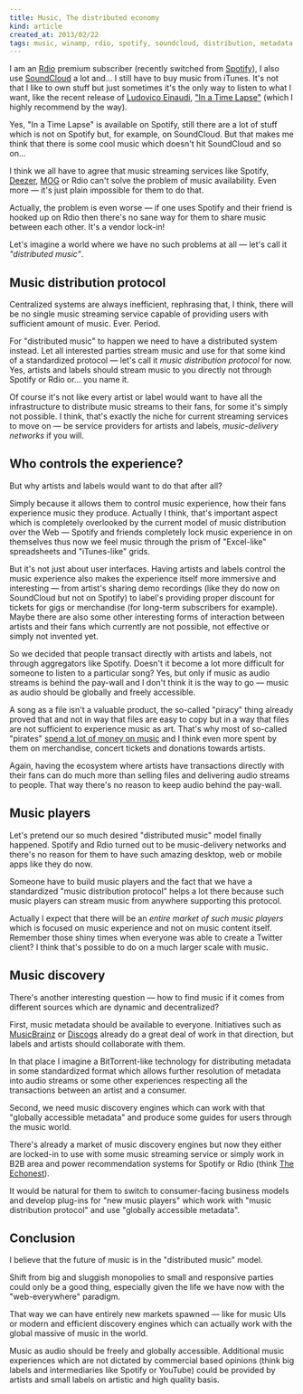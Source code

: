 ```yaml
---
title: Music, The distributed economy
kind: article
created_at: 2013/02/22
tags: music, winamp, rdio, spotify, soundcloud, distribution, metadata
---
```


I am an [Rdio][] premium subscriber (recently switched from [Spotify][]), I also
use [SoundCloud][] a lot and... I still have to buy music from iTunes. It's not
that I like to own stuff but just sometimes it's the only way to listen to what
I want, like the recent release of [Ludovico Einaudi][], ["In a Time Lapse"][]
(which I highly recommend by the way).

Yes, "In a Time Lapse" is available on Spotify, still there are a lot of stuff
which is not on Spotify but, for example, on SoundCloud. But that makes me think
that there is some cool music which doesn't hit SoundCloud and so on...

I think we all have to agree that music streaming services like Spotify,
[Deezer][], [MOG][] or Rdio can't solve the problem of music availability. Even
more — it's just plain impossible for them to do that.

Actually, the problem is even worse — if one uses Spotify and their friend is
hooked up on Rdio then there's no sane way for them to share music between each
other. It's a vendor lock-in!

Let's imagine a world where we have no such problems at all — let's call it
*"distributed music"*.

[SoundCloud]: http://en.wikipedia.org/wiki/SoundCloud
[Rdio]: http://en.wikipedia.org/wiki/Rdio
[Spotify]: http://en.wikipedia.org/wiki/Spotify
[Ludovico Einaudi]: http://en.wikipedia.org/wiki/Ludovico_Einaudi
["In a Time Lapse"]: http://en.wikipedia.org/wiki/In_a_Time_Lapse
[MOG]: http://en.wikipedia.org/wiki/MOG_(online_music)
[Deezer]: http://en.wikipedia.org/wiki/Deezer

## Music distribution protocol

Centralized systems are always inefficient, rephrasing that, I think, there will
be no single music streaming service capable of providing users with sufficient
amount of music. Ever. Period.

For "distributed music" to happen we need to have a distributed system instead. Let
all interested parties stream music and use for that some kind of a standardized
protocol — let's call it *music distribution protocol* for now. Yes,
artists and labels should stream music to you directly not through Spotify or
Rdio or... you name it.

Of course it's not like every artist or label would want to have all the
infrastructure to distribute music streams to their fans, for some it's simply
not possible. I think, that's exactly the niche for current streaming services
to move on — be service providers for artists and labels, *music-delivery
networks* if you will.

## Who controls the experience?

But why artists and labels would want to do that after all?

Simply because it allows them to control music experience, how their fans
experience music they produce. Actually I think, that's important aspect which
is completely overlooked by the current model of music distribution over the Web
— Spotify and friends completely lock music experience in on themselves thus now
we feel music through the prism of "Excel-like" spreadsheets and "iTunes-like"
grids.

But it's not just about user interfaces. Having artists and labels control the
music experience also makes the experience itself more immersive and interesting
— from artist's sharing demo recordings (like they do now on SoundCloud but not
on Spotify) to label's providing proper discount for tickets for gigs or
merchandise (for long-term subscribers for example). Maybe there are also some
other interesting forms of interaction between artists and their fans which
currently are not possible, not effective or simply not invented yet.

So we decided that people transact directly with artists and labels, not through
aggregators like Spotify. Doesn't it become a lot more difficult for someone to
listen to a particular song? Yes, but only if music as audio streams is behind
the pay-wall and I don't think it is the way to go — music as audio should be
globally and freely accessible.

A song as a file isn't a valuable product, the so-called "piracy" thing already
proved that and not in way that files are easy to copy but in a way that files
are not sufficient to experience music as art.  That's why most of so-called
"pirates" [spend a lot of money on music][] and I think even more spent by them
on merchandise, concert tickets and donations towards artists.

Again, having the ecosystem where artists have transactions directly with their
fans can do much more than selling files and delivering audio streams to people.
That way there's no reason to keep audio behind the pay-wall.

[spend a lot of money on music]: http://piracy.americanassembly.org/where-do-music-collections-come-from/

## Music players

Let's pretend our so much desired "distributed music" model finally happened.
Spotify and Rdio turned out to be music-delivery networks and there's no reason
for them to have such amazing desktop, web or mobile apps like they do now.

Someone have to build music players and the fact that we have a standardized
"music distribution protocol" helps a lot there because such music players can
stream music from anywhere supporting this protocol.

Actually I expect that there will be an *entire market of such music players*
which is focused on music experience and not on music content itself. Remember
those shiny times when everyone was able to create a Twitter client? I think
that's possible to do on a much larger scale with music.

## Music discovery

There's another interesting question — how to find music if it comes from
different sources which are dynamic and decentralized?

First, music metadata should be available to everyone. Initiatives such as
[MusicBrainz][] or [Discogs][] already do a great deal of work in that
direction, but labels and artists should collaborate with them.

In that place I imagine a BitTorrent-like technology for distributing metadata
in some standardized format which allows further resolution of metadata into
audio streams or some other experiences respecting all the transactions between
an artist and a consumer.

Second, we need music discovery engines which can work with that "globally
accessible metadata" and produce some guides for users through the music world.

There's already a market of music discovery engines but now they either are
locked-in to use with some music streaming service or simply work in B2B area
and power recommendation systems for Spotify or Rdio (think [The Echonest][]).

It would be natural for them to switch to consumer-facing business models and
develop plug-ins for "new music players" which work with "music distribution
protocol" and use "globally accessible metadata".

## Conclusion

I believe that the future of music is in the "distributed music" model.

Shift from big and sluggish monopolies to small and responsive parties could
only be a good thing, especially given the life we have now with the
"web-everywhere" paradigm.

That way we can have entirely new markets spawned — like for music UIs or modern
and efficient discovery engines which can actually work with the global massive
of music in the world.

Music as audio should be freely and globally accessible. Additional music
experiences which are not dictated by commercial based opinions (think big
labels and intermediaries like Spotify or YouTube) could be provided by artists
and small labels on artistic and high quality basis.

[MusicBrainz]: http://en.wikipedia.org/wiki/Musicbrainz
[Discogs]: http://en.wikipedia.org/wiki/Discogs
[The Echonest]: http://echonest.com
